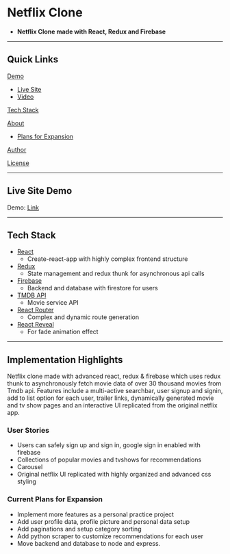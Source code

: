 # Netflix Clone

- **Netflix Clone made with React, Redux and Firebase**

---

## Quick Links

[Demo](#demo)

- [Live Site](#live-site-demo)
- [Video](#video-demo)

[Tech Stack](#tech-stack)

[About](#Implementation-Hightlights)

- [Plans for Expansion](#future-plans-for-expansion)

[Author](#author)

[License](#license)

---

## Live Site Demo

Demo: [Link](https://netflix-clone-c0154.web.app/)

---

## Tech Stack

- [React](https://github.com/facebook/react) 
  - Create-react-app with highly complex frontend structure
- [Redux](https://redux.js.org/) 
  - State management and redux thunk for asynchronous api calls
- [Firebase](https://firebase.google.com/) 
  - Backend and database with firestore for users
- [TMDB API](https://www.themoviedb.org/?language=en-US)
  - Movie service API
- [React Router](https://reacttraining.com/react-router/web/guides/quick-start) 
  - Complex and dynamic route generation 
- [React Reveal](https://www.react-reveal.com/)
  - For fade animation effect

---

## Implementation Highlights

Netflix clone made with advanced react, redux & firebase which uses redux thunk to asynchronously fetch movie data of over 30 thousand movies from Tmdb api. Features include a multi-active searchbar, user signup and signin, add to list option for each user, trailer links, dynamically generated movie and tv show pages and an interactive UI replicated from the original netflix app.

### User Stories

- Users can safely sign up and sign in, google sign in enabled with firebase
- Collections of popular movies and tvshows for recommendations
- Carousel
- Original netflix UI replicated with highly organized and advanced css styling

### Current Plans for Expansion

- Implement more features as a personal practice project
- Add user profile data, profile picture and personal data setup
- Add paginations and setup category sorting
- Add python scraper to customize recommendations for each user
- Move backend and database to node and express.
